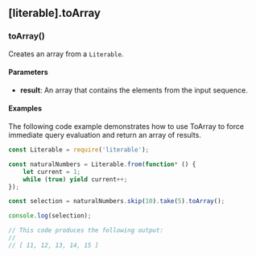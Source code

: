 ## [literable].toArray

### toArray()
Creates an array from a `Literable`.

#### Parameters
* **result**: An array that contains the elements from the input sequence.

#### Examples
The following code example demonstrates how to use ToArray to force immediate query evaluation and return an array of results.

```javascript
const Literable = require('literable');

const naturalNumbers = Literable.from(function* () {
    let current = 1;
    while (true) yield current++;
});

const selection = naturalNumbers.skip(10).take(5).toArray();

console.log(selection);

// This code produces the following output:
//
// [ 11, 12, 13, 14, 15 ]
```

